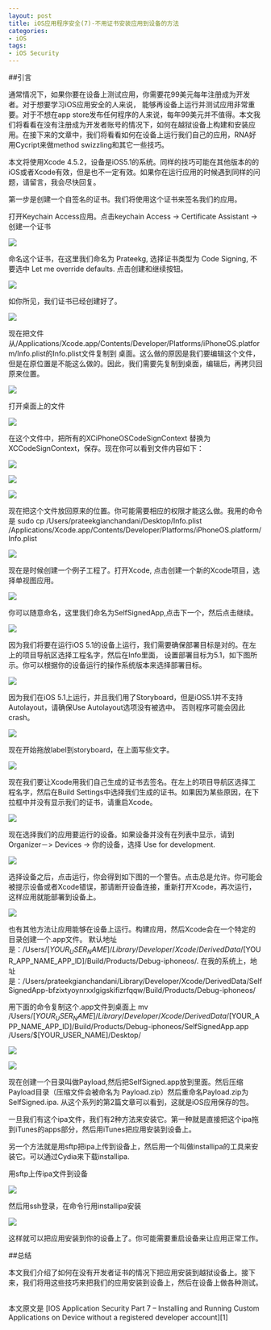 ```yaml
---
layout: post  
title: iOS应用程序安全(7)-不用证书安装应用到设备的方法  
categories:  
- iOS  
tags:    
- iOS Security
---   
```


##引言

通常情况下，如果你要在设备上测试应用，你需要花99美元每年注册成为开发者。对于想要学习iOS应用安全的人来说，
能够再设备上运行并测试应用非常重要。对于不想在app store发布任何程序的人来说，每年99美元并不值得。本文我们将看看在没有注册成为开发者账号的情况下，如何在越狱设备上构建和安装应用。在接下来的文章中，我们将看看如何在设备上运行我们自己的应用，RNA好用Cycript来做method swizzling和其它一些技巧。

本文将使用Xcode 4.5.2，设备是iOS5.1的系统。同样的技巧可能在其他版本的的iOS或者Xcode有效，但是也不一定有效。如果你在运行应用的时候遇到同样的问题，请留言，我会尽快回复。

第一步是创建一个自签名的证书。我们将使用这个证书来签名我们的应用。

打开Keychain Access应用。点击keychain Access -> Certificate Assistant -> 创建一个证书

![](http://resources.infosecinstitute.com/wp-content/uploads/070813_1648_IOSApplicat1.png)

命名这个证书，在这里我们命名为 Prateekg, 选择证书类型为 Code Signing, 不要选中 Let me override defaults.
点击创建和继续按钮。

![](http://resources.infosecinstitute.com/wp-content/uploads/070813_1648_IOSApplicat2.png)

如你所见，我们证书已经创建好了。

![](http://resources.infosecinstitute.com/wp-content/uploads/070813_1648_IOSApplicat3.png)

现在把文件从/Applications/Xcode.app/Contents/Developer/Platforms/iPhoneOS.platform/Info.plist的Info.plist文件复制到
桌面。这么做的原因是我们要编辑这个文件，但是在原位置是不能这么做的。因此，我们需要先复制到桌面，编辑后，再拷贝回原来位置。

![](http://resources.infosecinstitute.com/wp-content/uploads/070813_1648_IOSApplicat4.png)


打开桌面上的文件

![](http://resources.infosecinstitute.com/wp-content/uploads/070813_1648_IOSApplicat5.png)

在这个文件中，把所有的XCiPhoneOSCodeSignContext 替换为  XCCodeSignContext，保存。现在你可以看到文件内容如下：

![](http://resources.infosecinstitute.com/wp-content/uploads/070813_1648_IOSApplicat6.png)

![](http://resources.infosecinstitute.com/wp-content/uploads/070813_1648_IOSApplicat7.png)

![](http://resources.infosecinstitute.com/wp-content/uploads/070813_1648_IOSApplicat8.png)

现在把这个文件放回原来的位置。你可能需要相应的权限才能这么做。我用的命令是
sudo cp /Users/prateekgianchandani/Desktop/Info.plist /Applications/Xcode.app/Contents/Developer/Platforms/iPhoneOS.platform/Info.plist

![](http://resources.infosecinstitute.com/wp-content/uploads/070813_1648_IOSApplicat9.png)

现在是时候创建一个例子工程了。打开Xcode, 点击创建一个新的Xcode项目，选择单视图应用。

![](http://resources.infosecinstitute.com/wp-content/uploads/070813_1648_IOSApplicat10.png)

你可以随意命名，这里我们命名为SelfSignedApp,点击下一个，然后点击继续。

![](http://resources.infosecinstitute.com/wp-content/uploads/070813_1648_IOSApplicat11.png)


因为我们将要在运行iOS 5.1的设备上运行，我们需要确保部署目标是对的。在左上的项目导航区选择工程名字，然后在Info里面，
设置部署目标为5.1，如下图所示。你可以根据你的设备运行的操作系统版本来选择部署目标。

![](http://resources.infosecinstitute.com/wp-content/uploads/070813_1648_IOSApplicat12.png)


因为我们在iOS 5.1上运行，并且我们用了Storyboard，但是iOS5.1并不支持Autolayout，请确保Use Autolayout选项没有被选中。
否则程序可能会因此crash。

![](http://resources.infosecinstitute.com/wp-content/uploads/070813_1648_IOSApplicat13.png)

现在开始拖放label到storyboard，在上面写些文字。

![](http://resources.infosecinstitute.com/wp-content/uploads/070813_1648_IOSApplicat14.png)


现在我们要让Xcode用我们自己生成的证书去签名。在左上的项目导航区选择工程名字，然后在Build Settings中选择我们生成的证书。如果因为某些原因，在下拉框中并没有显示我们的证书，请重启Xcode。

![](http://resources.infosecinstitute.com/wp-content/uploads/070813_1648_IOSApplicat15.png)


现在选择我们的应用要运行的设备。如果设备并没有在列表中显示，请到Organizer－> Devices -> 你的设备，选择  Use for development.

![](http://resources.infosecinstitute.com/wp-content/uploads/070813_1648_IOSApplicat16.png)


选择设备之后，点击运行，你会得到如下图的一个警告。点击总是允许。你可能会被提示设备或者Xcode错误，那请断开设备连接，重新打开Xcode，再次运行，这样应用就能部署到设备上。

![](http://resources.infosecinstitute.com/wp-content/uploads/070813_1648_IOSApplicat17.png)


也有其他方法让应用能够在设备上运行。构建应用，然后Xcode会在一个特定的目录创建一个.app文件。
默认地址是：/Users/$[YOUR_USER_NAME]/Library/Developer/Xcode/DerivedData/$[YOUR_APP_NAME_APP_ID]/Build/Products/Debug-iphoneos/. 在我的系统上，地址是：/Users/prateekgianchandani/Library/Developer/Xcode/DerivedData/SelfSignedApp-bfzixtyoynrxxlgigskifizrfqqw/Build/Products/Debug-iphoneos/


用下面的命令复制这个.app文件到桌面上
mv /Users/$[YOUR_USER_NAME]/Library/Developer/Xcode/DerivedData/$[YOUR_APP_NAME_APP_ID]/Build/Products/Debug-iphoneos/SelfSignedApp.app /Users/$[YOUR_USER_NAME]/Desktop/

![](http://resources.infosecinstitute.com/wp-content/uploads/070813_1648_IOSApplicat18.png)


![](http://resources.infosecinstitute.com/wp-content/uploads/070813_1648_IOSApplicat19.png)

现在创建一个目录叫做Payload,然后把SelfSigned.app放到里面。然后压缩Payload目录（压缩文件会被命名为
Payload.zip）然后重命名Payload.zip为SelfSigned.ipa. 从这个系列的第2篇文章可以看到，这就是iOS应用保存的包。


一旦我们有这个ipa文件，我们有2种方法来安装它。第一种就是直接把这个ipa拖到iTunes的apps部分，然后用iTunes把应用安装到设备上。

另一个方法就是用sftp把ipa上传到设备上，然后用一个叫做installipa的工具来安装它。可以通过Cydia来下载installipa.

用sftp上传ipa文件到设备

![](http://resources.infosecinstitute.com/wp-content/uploads/070813_1648_IOSApplicat20.png)

然后用ssh登录，在命令行用installipa安装

![](http://resources.infosecinstitute.com/wp-content/uploads/070813_1648_IOSApplicat21.png)


这样就可以把应用安装到你的设备上了。你可能需要重启设备来让应用正常工作。


##总结

本文我们介绍了如何在没有开发者证书的情况下把应用安装到越狱设备上。接下来，我们将用这些技巧来把我们的应用安装到设备上，然后在设备上做各种测试。



<br/>
本文原文是 [IOS Application Security Part 7 – Installing and Running Custom Applications on Device without a registered developer account][1]

[1]:http://resources.infosecinstitute.com/ios-application-security-part-7-installing-and-running-custom-applications-on-device-without-a-registered-developer-account/